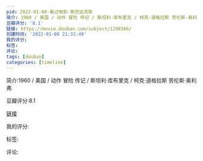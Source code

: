 ```yaml
---
pid: 2022-01-08-看过电影-斯巴达克斯
简介: 1960 / 美国 / 动作 冒险 传记 / 斯坦利·库布里克 / 柯克·道格拉斯 劳伦斯·奥利弗
豆瓣评分: '8.1'
链接: https://movie.douban.com/subject/1298366/
创建时间: '2022-01-08 21:32:40'
我的评分:
标签:
评论:
tags: [douban]
categories: [timeline]
---
```

简介:1960 / 美国 / 动作 冒险 传记 / 斯坦利·库布里克 / 柯克·道格拉斯 劳伦斯·奥利弗

豆瓣评分:8.1

[链接](https://movie.douban.com/subject/1298366/)

我的评分:

标签:

评论:

